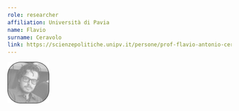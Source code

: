 ```yaml
---
role: researcher
affiliation: Università di Pavia
name: Flavio
surname: Ceravolo
link: https://scienzepolitiche.unipv.it/persone/prof-flavio-antonio-ceravolo/
---
```


![{name} {surname}](./profile.jpg)